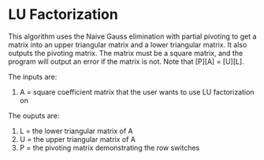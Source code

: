 # LU Factorization

This algorithm uses the Naive Gauss elimination with partial pivoting to get a matrix into an upper triangular matrix and a lower triangular matrix. It also outputs the pivoting matrix. The matrix must be a square matrix, and the program will output an error if the matrix is not. Note that [P][A] = [U][L].

The inputs are:
1. A = square coefficient matrix that the user wants to use LU factorization on

The ouputs are:
1. L = the lower triangular matrix of A
2. U = the upper triangular matrix of A
3. P = the pivoting matrix demonstrating the row switches
